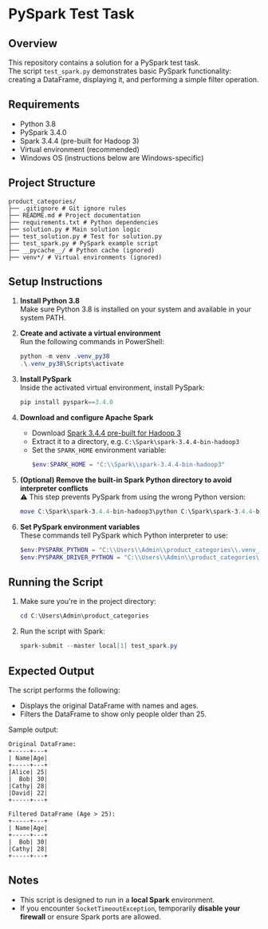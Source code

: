 # PySpark Test Task

## Overview
This repository contains a solution for a PySpark test task.  
The script `test_spark.py` demonstrates basic PySpark functionality: creating a DataFrame, displaying it, and performing a simple filter operation.

## Requirements
- Python 3.8
- PySpark 3.4.0
- Spark 3.4.4 (pre-built for Hadoop 3)
- Virtual environment (recommended)
- Windows OS (instructions below are Windows-specific)

## Project Structure
```
product_categories/
├── .gitignore # Git ignore rules
├── README.md # Project documentation
├── requirements.txt # Python dependencies
├── solution.py # Main solution logic
├── test_solution.py # Test for solution.py
├── test_spark.py # PySpark example script
├── __pycache__/ # Python cache (ignored)
├── venv*/ # Virtual environments (ignored)
```

## Setup Instructions

1. **Install Python 3.8**  
   Make sure Python 3.8 is installed on your system and available in your system PATH.

2. **Create and activate a virtual environment**  
   Run the following commands in PowerShell:
   ```powershell
   python -m venv .venv_py38
   .\.venv_py38\Scripts\activate
   ```

3. **Install PySpark**  
   Inside the activated virtual environment, install PySpark:
   ```powershell
   pip install pyspark==3.4.0
   ```

4. **Download and configure Apache Spark**  
   - Download [Spark 3.4.4 pre-built for Hadoop 3](https://archive.apache.org/dist/spark/spark-3.4.4/spark-3.4.4-bin-hadoop3.tgz)
   - Extract it to a directory, e.g. `C:\Spark\spark-3.4.4-bin-hadoop3`
   - Set the `SPARK_HOME` environment variable:
     ```powershell
     $env:SPARK_HOME = "C:\\Spark\\spark-3.4.4-bin-hadoop3"
     ```

5. **(Optional) Remove the built-in Spark Python directory to avoid interpreter conflicts**  
   ⚠️ This step prevents PySpark from using the wrong Python version:
   ```powershell
   move C:\Spark\spark-3.4.4-bin-hadoop3\python C:\Spark\spark-3.4.4-bin-hadoop3\python_backup
   ```

6. **Set PySpark environment variables**  
   These commands tell PySpark which Python interpreter to use:
   ```powershell
   $env:PYSPARK_PYTHON = "C:\\Users\\Admin\\product_categories\\.venv_py38\\Scripts\\python.exe"
   $env:PYSPARK_DRIVER_PYTHON = "C:\\Users\\Admin\\product_categories\\.venv_py38\\Scripts\\python.exe"
   ```

## Running the Script

1. Make sure you're in the project directory:
   ```powershell
   cd C:\Users\Admin\product_categories
   ```

2. Run the script with Spark:
   ```powershell
   spark-submit --master local[1] test_spark.py
   ```

## Expected Output

The script performs the following:
- Displays the original DataFrame with names and ages.
- Filters the DataFrame to show only people older than 25.

Sample output:
```text
Original DataFrame:
+-----+---+
| Name|Age|
+-----+---+
|Alice| 25|
|  Bob| 30|
|Cathy| 28|
|David| 22|
+-----+---+

Filtered DataFrame (Age > 25):
+-----+---+
| Name|Age|
+-----+---+
|  Bob| 30|
|Cathy| 28|
+-----+---+
```

## Notes

- This script is designed to run in a **local Spark** environment.
- If you encounter `SocketTimeoutException`, temporarily **disable your firewall** or ensure Spark ports are allowed.
